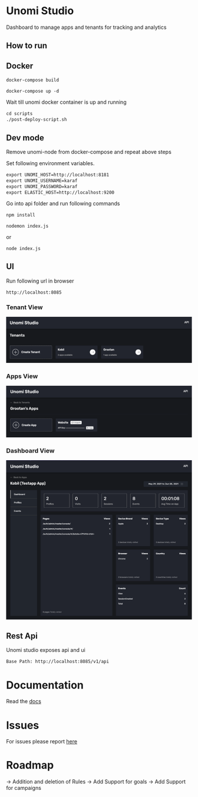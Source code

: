 # Unomi Studio
Dashboard to manage apps and tenants for tracking and analytics

## How to run

## Docker
```
docker-compose build
```

```
docker-compose up -d
```

Wait till unomi docker container is up and running

```
cd scripts
./post-deploy-script.sh
```

## Dev mode

Remove unomi-node from docker-compose and repeat above steps

Set following environment variables.

```
export UNOMI_HOST=http://localhost:8181
export UNOMI_USERNAME=karaf
export UNOMI_PASSWORD=karaf
export ELASTIC_HOST=http://localhost:9200
```
Go into api folder and run following commands

```
npm install
```

```
nodemon index.js
```
or 
```
node index.js
```

## UI

Run following url in browser

```
http://localhost:8085
```

### Tenant View

![tenants](./img/tenants.png)

### Apps View

![apps](./img/apps.png)

### Dashboard View

![dashboard](./img/dashboard.png)

## Rest Api

Unomi studio exposes api and ui


```
Base Path: http://localhost:8085/v1/api
```

# Documentation

Read the [docs](https://unomi-studio.netlify.app)

# Issues

For issues please report [here](https://github.com/grootan/unomi-studio/issues)

# Roadmap

-> Addition and deletion of Rules
-> Add Support for goals
-> Add Support for campaigns